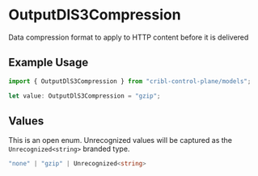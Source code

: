 # OutputDlS3Compression

Data compression format to apply to HTTP content before it is delivered

## Example Usage

```typescript
import { OutputDlS3Compression } from "cribl-control-plane/models";

let value: OutputDlS3Compression = "gzip";
```

## Values

This is an open enum. Unrecognized values will be captured as the `Unrecognized<string>` branded type.

```typescript
"none" | "gzip" | Unrecognized<string>
```